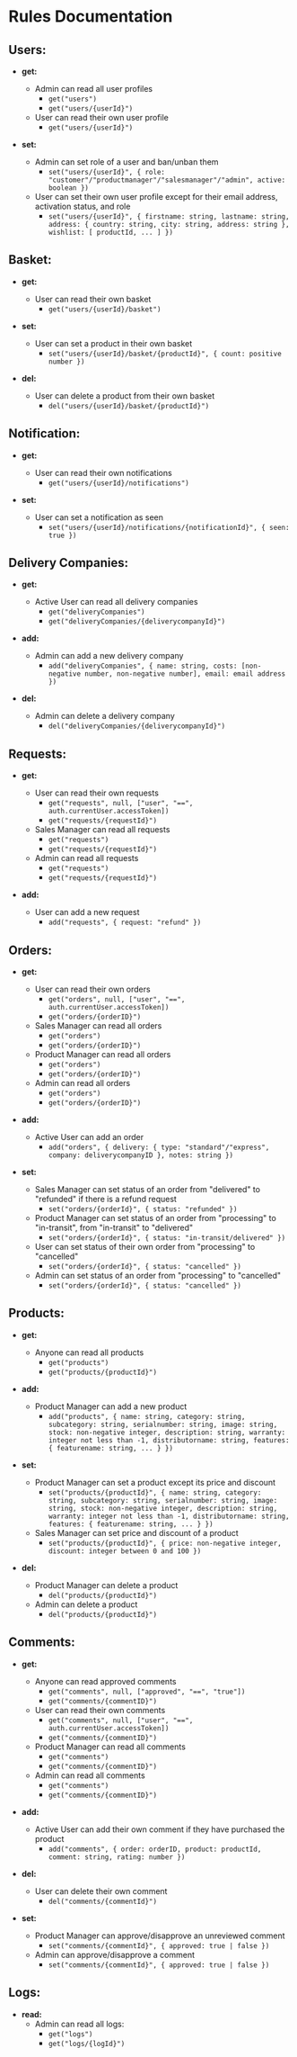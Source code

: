 # Rules Documentation

## Users:
- **get:**
    - Admin can read all user profiles
        - `get("users")`
        - `get("users/{userId}")`
    - User can read their own user profile
        - `get("users/{userId}")`

- **set:**
    - Admin can set role of a user and ban/unban them
        - `set("users/{userId}", { role: "customer"/"productmanager"/"salesmanager"/"admin", active: boolean })`
    - User can set their own user profile except for their email address, activation status, and role
        - `set("users/{userId}", { firstname: string, lastname: string, address: { country: string, city: string, address: string }, wishlist: [ productId, ... ] })`

## Basket:
- **get:**
    - User can read their own basket
        - `get("users/{userId}/basket")`

- **set:**
    - User can set a product in their own basket
        - `set("users/{userId}/basket/{productId}", { count: positive number })`

- **del:**
    - User can delete a product from their own basket
        - `del("users/{userId}/basket/{productId}")`

## Notification:
- **get:**
    - User can read their own notifications
        - `get("users/{userId}/notifications")`

- **set:**
    - User can set a notification as seen
        - `set("users/{userId}/notifications/{notificationId}", { seen: true })`

## Delivery Companies:
- **get:**
    - Active User can read all delivery companies
        - `get("deliveryCompanies")`
        - `get("deliveryCompanies/{deliverycompanyId}")`

- **add:**
    - Admin can add a new delivery company
        - `add("deliveryCompanies", { name: string, costs: [non-negative number, non-negative number], email: email address })`

- **del:**
    - Admin can delete a delivery company
        - `del("deliveryCompanies/{deliverycompanyId}")`

## Requests:
- **get:**
    - User can read their own requests
        - `get("requests", null, ["user", "==", auth.currentUser.accessToken])`
        - `get("requests/{requestId}")`
    - Sales Manager can read all requests
        - `get("requests")`
        - `get("requests/{requestId}")`
    - Admin can read all requests
        - `get("requests")`
        - `get("requests/{requestId}")`

- **add:**
    - User can add a new request
        - `add("requests", { request: "refund" })`

## Orders:
- **get:**
    - User can read their own orders
        - `get("orders", null, ["user", "==", auth.currentUser.accessToken])`
        - `get("orders/{orderID}")`
    - Sales Manager can read all orders
        - `get("orders")`
        - `get("orders/{orderID}")`
    - Product Manager can read all orders
        - `get("orders")`
        - `get("orders/{orderID}")`
    - Admin can read all orders
        - `get("orders")`
        - `get("orders/{orderID}")`

- **add:**
    - Active User can add an order
        - `add("orders", { delivery: { type: "standard"/"express", company: deliverycompanyID }, notes: string })`

- **set:**
    - Sales Manager can set status of an order from "delivered" to "refunded" if there is a refund request
        - `set("orders/{orderId}", { status: "refunded" })`
    - Product Manager can set status of an order from "processing" to "in-transit", from "in-transit" to "delivered"
        - `set("orders/{orderId}", { status: "in-transit/delivered" })`
    - User can set status of their own order from "processing" to "cancelled"
        - `set("orders/{orderId}", { status: "cancelled" })`
    - Admin can set status of an order from "processing" to "cancelled"
        - `set("orders/{orderId}", { status: "cancelled" })`

## Products:
- **get:**
    - Anyone can read all products
        - `get("products")`
        - `get("products/{productId}")`

- **add:**
    - Product Manager can add a new product
        - `add("products", { name: string, category: string, subcategory: string, serialnumber: string, image: string, stock: non-negative integer, description: string, warranty: integer not less than -1, distributorname: string, features: { featurename: string, ... } })`

- **set:**
    - Product Manager can set a product except its price and discount
        - `set("products/{productId}", { name: string, category: string, subcategory: string, serialnumber: string, image: string, stock: non-negative integer, description: string, warranty: integer not less than -1, distributorname: string, features: { featurename: string, ... } })`
    - Sales Manager can set price and discount of a product
        - `set("products/{productId}", { price: non-negative integer, discount: integer between 0 and 100 })`

- **del:**
    - Product Manager can delete a product
        - `del("products/{productId}")`
    - Admin can delete a product
        - `del("products/{productId}")`

## Comments:
- **get:**
    - Anyone can read approved comments
        - `get("comments", null, ["approved", "==", "true"])`
        - `get("comments/{commentID}")`
    - User can read their own comments
        - `get("comments", null, ["user", "==", auth.currentUser.accessToken])`
        - `get("comments/{commentID}")`
    - Product Manager can read all comments
        - `get("comments")`
        - `get("comments/{commentID}")`
    - Admin can read all comments
        - `get("comments")`
        - `get("comments/{commentID}")`

- **add:**
    - Active User can add their own comment if they have purchased the product
        - `add("comments", { order: orderID, product: productId, comment: string, rating: number })`

- **del:**
    - User can delete their own comment
        - `del("comments/{commentId}")`

- **set:**
    - Product Manager can approve/disapprove an unreviewed comment
        - `set("comments/{commentId}", { approved: true | false })`
    - Admin can approve/disapprove a comment
        - `set("comments/{commentId}", { approved: true | false })`

## Logs:
- **read:**
    - Admin can read all logs:
        - `get("logs")`
        - `get("logs/{logId}")`
